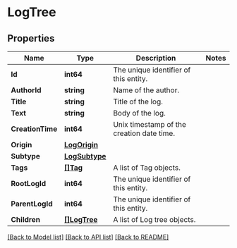 # LogTree

## Properties

Name | Type | Description | Notes
------------ | ------------- | ------------- | -------------
**Id** | **int64** | The unique identifier of this entity. | 
**AuthorId** | **string** | Name of the author. | 
**Title** | **string** | Title of the log. | 
**Text** | **string** | Body of the log. | 
**CreationTime** | **int64** | Unix timestamp of the creation date time. | 
**Origin** | [**LogOrigin**](LogOrigin.md) |  | 
**Subtype** | [**LogSubtype**](LogSubtype.md) |  | 
**Tags** | [**[]Tag**](Tag.md) | A list of Tag objects. | 
**RootLogId** | **int64** | The unique identifier of this entity. | 
**ParentLogId** | **int64** | The unique identifier of this entity. | 
**Children** | [**[]LogTree**](LogTree.md) | A list of Log tree objects. | 

[[Back to Model list]](../README.md#documentation-for-models) [[Back to API list]](../README.md#documentation-for-api-endpoints) [[Back to README]](../README.md)


